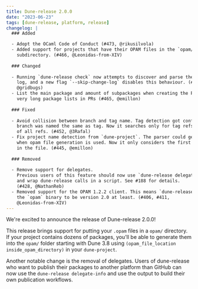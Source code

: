 ```yaml
---
title: Dune-release 2.0.0
date: "2023-06-23"
tags: [dune-release, platform, release]
changelog: |
  ### Added

  - Adopt the OCaml Code of Conduct (#473, @rikusilvola)
  - Added support for projects that have their OPAM files in the `opam/`
    subdirectory. (#466, @Leonidas-from-XIV)
  
  ### Changed
  
  - Running `dune-release check` now attempts to discover and parse the change
    log, and a new flag `--skip-change-log` disables this behaviour. (#458,
    @gridbugs)
  - List the main package and amount of subpackages when creating the PR to avoid
    very long package lists in PRs (#465, @emillon)
  
  ### Fixed
  
  - Avoid collision between branch and tag name. Tag detection got confused when
    branch was named the same as tag. Now it searches only for tag refs, instead
    of all refs. (#452, @3Rafal)
  - Fix project name detection from `dune-project`. The parser could get confused
    when opam file generation is used. Now it only considers the first `(name X)`
    in the file. (#445, @emillon)
  
  ### Removed
  
  - Remove support for delegates.
    Previous users of this feature should now use `dune-release delegate-info`
    and wrap dune-release calls in a script. See #188 for details.
    (#428, @NathanReb)
  - Removed support for the OPAM 1.2.2 client. This means `dune-release` expects
    the `opam` binary to be version 2.0 at least. (#406, #411,
    @Leonidas-from-XIV)
---
```


We're excited to announce the release of Dune-release 2.0.0!

This release brings support for putting your `.opam` files in a `opam/`
directory. If your project contains dozens of packages, you'll be able to
generate them into the `opam/` folder starting with Dune 3.8 using `(opam_file_location
inside_opam_directory)` in your `dune-project`.

Another notable change is the removal of delegates. Users of dune-release who
want to publish their packages to another platform than GitHub can now use the
`dune-release delegate-info` and use the output to build their own publication
workflows.
